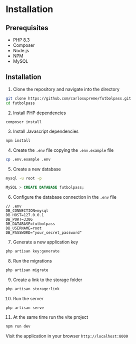 # Installation

## Prerequisites

-   PHP 8.3
-   Composer
-   Node.js
-   NPM
-   MySQL

## Installation

1. Clone the repository and navigate into the directory

```bash
git clone https://github.com/carlosupreme/futbolpass.git
cd futbolpass
```

2. Install PHP dependencies

```bash
composer install
```

3. Install Javascript dependencies

```bash
npm install
```

4. Create the `.env` file copying the `.env.example` file

```bash
cp .env.example .env
```

5. Create a new database

```bash
mysql -u root -p
```

```sql
MySQL > CREATE DATABASE futbolpass;
```

6. Configure the database connection in the `.env` file

```
// .env
DB_CONNECTION=mysql
DB_HOST=127.0.0.1
DB_PORT=3306
DB_DATABASE=futbolpass
DB_USERNAME=root
DB_PASSWORD="your_secret_password"
```

7. Generate a new application key

```bash
php artisan key:generate
```

8. Run the migrations

```bash
php artisan migrate
```

9. Create a link to the storage folder

```bash
php artisan storage:link
```

10. Run the server

```bash
php artisan serve
```

11. At the same time run the vite project

```bash
npm run dev
```

Visit the application in your browser `http://localhost:8000`
